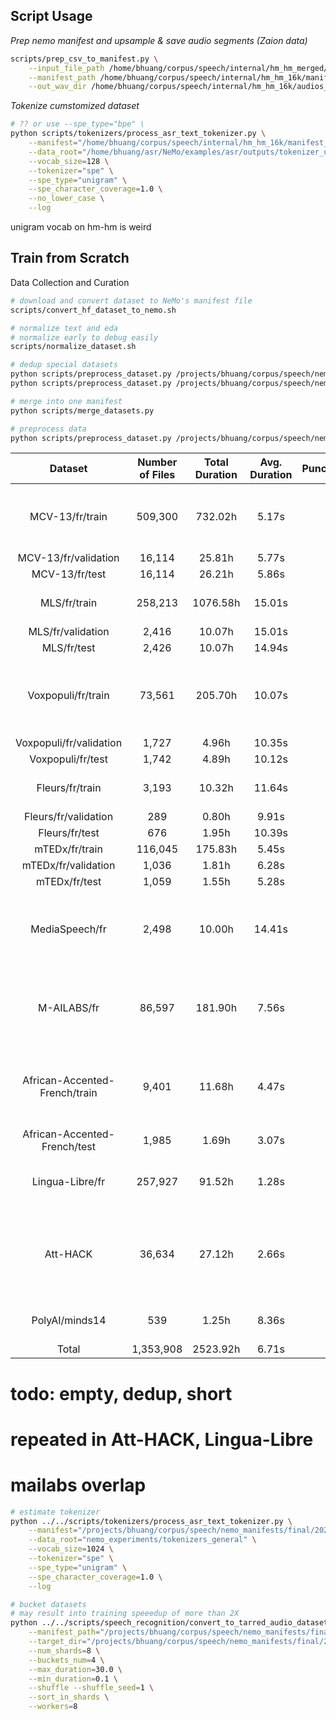 

## Script Usage

*Prep nemo manifest and upsample & save audio segments (Zaion data)*

```bash
scripts/prep_csv_to_manifest.py \
    --input_file_path /home/bhuang/corpus/speech/internal/hm_hm_merged/train_hmhm_merged_and_raw.csv \
    --manifest_path /home/bhuang/corpus/speech/internal/hm_hm_16k/manifest_nemo/train_hmhm_merged_and_raw.json \
    --out_wav_dir /home/bhuang/corpus/speech/internal/hm_hm_16k/audios_16k/train_hmhm_merged_and_raw
```
*Tokenize cumstomized dataset*

```bash
# ?? or use --spe_type="bpe" \
python scripts/tokenizers/process_asr_text_tokenizer.py \
    --manifest="/home/bhuang/corpus/speech/internal/hm_hm_16k/manifest_nemo/train_hmhm.json" \
    --data_root="/home/bhuang/asr/NeMo/examples/asr/outputs/tokenizer_unigram128_hmhm" \
    --vocab_size=128 \
    --tokenizer="spe" \
    --spe_type="unigram" \
    --spe_character_coverage=1.0 \
    --no_lower_case \
    --log
```

unigram vocab on hm-hm is weird

## Train from Scratch

Data Collection and Curation

```bash
# download and convert dataset to NeMo's manifest file
scripts/convert_hf_dataset_to_nemo.sh

# normalize text and eda
# normalize early to debug easily
scripts/normalize_dataset.sh

# dedup special datasets
python scripts/preprocess_dataset.py /projects/bhuang/corpus/speech/nemo_manifests/lingualibre/FR/lingualibre_manifest_normalized.json /projects/bhuang/corpus/speech/nemo_manifests/lingualibre/FR/lingualibre_manifest_normalized_min05_dedup4.json --min_duration_s 0.5 --max_identical_text 4
python scripts/preprocess_dataset.py /projects/bhuang/corpus/speech/nemo_manifests/att_hack/att_hack_manifest_normalized.json /projects/bhuang/corpus/speech/nemo_manifests/att_hack/att_hack_manifest_normalized_min1_dedup256.json --min_duration_s 1 --max_identical_text 256

# merge into one manifest
python scripts/merge_datasets.py

# preprocess data
python scripts/preprocess_dataset.py /projects/bhuang/corpus/speech/nemo_manifests/final/2023-09-14/train_asr.json /projects/bhuang/corpus/speech/nemo_manifests/final/2023-09-14/train_asr_processed_dedup256.json --max_identical_text 256

```

<!-- Number of Speakers, Min. Duration, Max. Duration -->

|            Dataset            | Number of Files | Total Duration | Avg. Duration | Punctuation | Casing | Description                                                     |
| :---------------------------: | :-------------: | :------------: | :-----------: | :---------: | :----: | --------------------------------------------------------------- |
|        MCV-13/fr/train        |     509,300     |    732.02h     |     5.17s     |      ✅      |   ✅    | Crowd workers recording text from Wikipedia                     |
|     MCV-13/fr/validation      |     16,114      |     25.81h     |     5.77s     |      ✅      |   ✅    |                                                                 |
|        MCV-13/fr/test         |     16,114      |     26.21h     |     5.86s     |      ✅      |   ✅    |                                                                 |
|         MLS/fr/train          |     258,213     |    1076.58h    |    15.01s     |      ❌      |   ❌    | LibriVox read audiobooks                                        |
|       MLS/fr/validation       |      2,416      |     10.07h     |    15.01s     |      ❌      |   ❌    |                                                                 |
|          MLS/fr/test          |      2,426      |     10.07h     |    14.94s     |      ❌      |   ❌    |                                                                 |
|      Voxpopuli/fr/train       |     73,561      |    205.70h     |    10.07s     |      ✅      |   ❌?   | European Parliament event recordings (2009-2020)                |
|    Voxpopuli/fr/validation    |      1,727      |     4.96h      |    10.35s     |      ✅      |   ❌?   |                                                                 |
|       Voxpopuli/fr/test       |      1,742      |     4.89h      |    10.12s     |      ✅      |   ❌?   |                                                                 |
|        Fleurs/fr/train        |      3,193      |     10.32h     |    11.64s     |      ✅      |   ❌    | FLoRes in 102 languages                                         |
|     Fleurs/fr/validation      |       289       |     0.80h      |     9.91s     |      ✅      |   ❌    |                                                                 |
|        Fleurs/fr/test         |       676       |     1.95h      |    10.39s     |      ✅      |   ❌    |                                                                 |
|        mTEDx/fr/train         |     116,045     |    175.83h     |     5.45s     |      ✅      |   ✅    | TEDx talks                                                      |
|      mTEDx/fr/validation      |      1,036      |     1.81h      |     6.28s     |      ✅      |   ✅    |                                                                 |
|         mTEDx/fr/test         |      1,059      |     1.55h      |     5.28s     |      ✅      |   ✅    |                                                                 |
|        MediaSpeech/fr         |      2,498      |     10.00h     |    14.41s     |      ❌      |   ❌    | short speech segments extracted from YouTube                    |
|          M-AILABS/fr          |     86,597      |    181.90h     |     7.56s     |      ✅      |   ✅    | Most of the data is based on LibriVox and Project Gutenberg     |
| African-Accented-French/train |      9,401      |     11.68h     |     4.47s     |      ✅      |   ❌    | From Cameroon, Chad, Congo, Gabon, and Niger                    |
| African-Accented-French/test  |      1,985      |     1.69h      |     3.07s     |      ✅      |   ❌    |                                                                 |
|        Lingua-Libre/fr        |     257,927     |     91.52h     |     1.28s     |      ❌      |   ❌    | Wikimédia France, short audios                                  |
|           Att-HACK            |     36,634      |     27.12h     |     2.66s     |      ❌      |   ❌    | Acted expressive speech in French (from 3 to 5 for each phrase) |
|        PolyAI/minds14         |       539       |     1.25h      |     8.36s     |      ❌      |   ❌    | SLU in e-banking domain                                         |
|             Total             |    1,353,908    |    2523.92h    |     6.71s     |             |        |                                                                 |


# todo: empty, dedup, short
# repeated in Att-HACK, Lingua-Libre
# mailabs overlap

```bash
# estimate tokenizer
python ../../scripts/tokenizers/process_asr_text_tokenizer.py \
    --manifest="/projects/bhuang/corpus/speech/nemo_manifests/final/2023-09-14/train_asr_processed_dedup256.json" \
    --data_root="nemo_experiments/tokenizers_general" \
    --vocab_size=1024 \
    --tokenizer="spe" \
    --spe_type="unigram" \
    --spe_character_coverage=1.0 \
    --log

# bucket datasets
# may result into training speeedup of more than 2X
python ../../scripts/speech_recognition/convert_to_tarred_audio_dataset.py \
    --manifest_path="/projects/bhuang/corpus/speech/nemo_manifests/final/2023-09-14/train_asr_processed_dedup256.json" \
    --target_dir="/projects/bhuang/corpus/speech/nemo_manifests/final/2023-09-14/train_asr_processed_dedup256_tarred" \
    --num_shards=8 \
    --buckets_num=4 \
    --max_duration=30.0 \
    --min_duration=0.1 \
    --shuffle --shuffle_seed=1 \
    --sort_in_shards \
    --workers=8
```